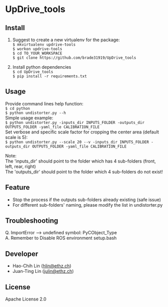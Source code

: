 # UpDrive_tools
## Install  
1. Suggest to create a new virtualenv for the package:  
`$ mkvirtualenv updrive-tools`  
`$ workon updrive-tools`  
`$ cd TO_YOUR_WORKSPACE`  
`$ git clone https://github.com/brade31919/UpDrive_tools`  

2. Install python dependencies  
`$ cd UpDrive_tools`  
`$ pip install -r requirements.txt`  

## Usage  
Provide command lines help function:  
`$ cd python`  
`$ python undistorter.py --h`  
Simple usage example:  
`$ python undistorter.py -inputs_dir INPUTS_FOLDER -outputs_dir OUTPUTS_FOLDER -yaml_file CALIBRATION_FILE`  
Set verbose and specific scale factor for cropping the center area (default scale is 5):  
`$ python undistorter.py --scale 20 --v -inputs_dir INPUTS_FOLDER -outputs_dir OUTPUTS_FOLDER -yaml_file CALIBRATION_FILE`  

  
Note:   
The 'inputs_dir' should point to the folder which has 4 sub-folders (front, left, rear, right)  
The 'outputs_dir' should point to the folder which 4 sub-folders do not exist!  

## Feature   
* Stop the process if the outputs sub-folders already existing (safe issue)  
* For different sub-folders' naming, please modify the list in undistorter.py  

## Troubleshooting  
Q. ImportError --> undefined symbol: PyCObject_Type  
A. Remember to Disable ROS environment setup.bash   

## Developer  
* Hao-Chih Lin (hlin@ethz.ch)  
* Juan-Ting Lin (julin@ethz.ch)  

## License  
Apache License 2.0  
